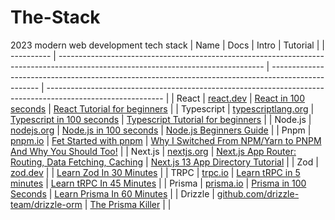 # The-Stack
2023 modern web development tech stack
| Name       | Docs                                                                                                                              | Intro                                                                                              | Tutorial                                                                                                    |
| ---------- | --------------------------------------------------------------------------------------------------------------------------------- | -------------------------------------------------------------------------------------------------- | ----------------------------------------------------------------------------------------------------------- |
| React      | [react.dev](https://react.dev/)                                                                                                   | [React in 100 seconds](https://www.youtube.com/watch?v=Tn6-PIqc4UM)                                | [React Tutorial for beginners](https://www.youtube.com/watch?v=SqcY0GlETPk)                                 |
| Typescript | [typescriptlang.org](https://www.typescriptlang.org/docs/)                                                                        | [Typescript in 100 seconds](https://www.youtube.com/watch?v=zQnBQ4tB3ZA)                           | [Typescript Tutorial for beginners](https://www.youtube.com/watch?v=BwuLxPH8IDs)                            |
| Node.js    | [nodejs.org](https://nodejs.org/dist/latest-v18.x/docs/api/)                                                                      | [Node.js in 100 seconds](https://www.youtube.com/watch?v=BwM1V4_dl14)                              | [Node.js Beginners Guide](https://www.youtube.com/watch?v=U8XF6AFGqlc)                                      |
| Pnpm       | [pnpm.io](https://pnpm.io/motivation)                                                                                             | [Fet Started with pnpm](https://www.youtube.com/watch?v=MvbReZDSKHI)                               | [Why I Switched From NPM/Yarn to PNPM And Why You Should Too!](https://www.youtube.com/watch?v=d1E31WPR70g) |
| Next.js    | [nextjs.org](https://nextjs.org/docs)                                                                                             | [Next.js App Router: Routing, Data Fetching, Caching](https://www.youtube.com/watch?v=gSSsZReIFRk) | [Next.js 13 App Directory Tutorial](https://www.youtube.com/watch?v=Y6KDk5iyrYE)                            |
| Zod        | [zod.dev](https://zod.dev/)                                                                                                       |                                                                                                    | [Learn Zod In 30 Minutes](https://www.youtube.com/watch?v=L6BE-U3oy80)                                      |
| TRPC       | [trpc.io](https://trpc.io/docs)                                                                                                   | [Learn tRPC in 5 minutes](https://www.youtube.com/watch?v=S6rcrkbsDI0)                             | [Learn tRPC In 45 Minutes](https://www.youtube.com/watch?v=UfUbBWIFdJs)                                     |
| Prisma     | [prisma.io](https://www.prisma.io/docs)                                                                                           | [Prisma in 100 Seconds](https://www.youtube.com/watch?v=rLRIB6AF2Dg)                               | [Learn Prisma In 60 Minutes](https://www.youtube.com/watch?v=RebA5J-rlwg)                                   |
| Drizzle    | [github.com/drizzle-team/drizzle-orm](https://github.com/drizzle-team/drizzle-orm/blob/main/drizzle-orm/src/mysql-core/README.md) | [The Prisma Killer](https://www.youtube.com/watch?v=3tl9XCiQErA)                                   |                                                                                                             |
